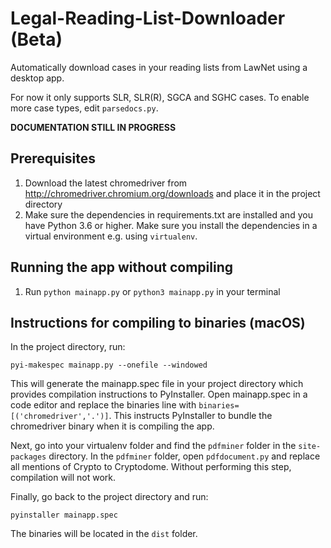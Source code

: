 # Legal-Reading-List-Downloader (Beta)
Automatically download cases in your reading lists from LawNet using a desktop app.

For now it only supports SLR, SLR(R), SGCA and SGHC cases. To enable more case types, edit ```parsedocs.py```.

**DOCUMENTATION STILL IN PROGRESS**

## Prerequisites
1. Download the latest chromedriver from http://chromedriver.chromium.org/downloads and place it in the project directory
2. Make sure the dependencies in requirements.txt are installed and you have Python 3.6 or higher. Make sure you install the
dependencies in a virtual environment e.g. using ```virtualenv```.

## Running the app without compiling
1. Run ```python mainapp.py``` or ```python3 mainapp.py``` in your terminal

## Instructions for compiling to binaries (macOS)
In the project directory, run:
```
pyi-makespec mainapp.py --onefile --windowed
```
This will generate the mainapp.spec file in your project directory which provides compilation instructions to PyInstaller. Open mainapp.spec
in a code editor and replace the binaries line with ```binaries=[('chromedriver','.')]```. This instructs PyInstaller to bundle 
the chromedriver binary when it is compiling the app.

Next, go into your virtualenv folder and find the ```pdfminer``` folder in the ```site-packages``` directory. In the ```pdfminer``` folder,
open ```pdfdocument.py``` and replace all mentions of Crypto to Cryptodome. Without performing this step, compilation will not work.

Finally, go back to the project directory and run:
```
pyinstaller mainapp.spec
```
The binaries will be located in the ```dist``` folder.
